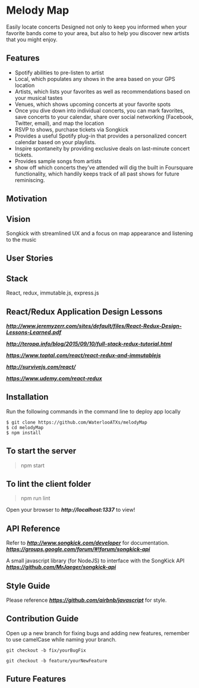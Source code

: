 # Melody Map
Easily locate concerts
Designed not only to keep you informed when your favorite bands come to your area,
but also to help you discover new artists that you might enjoy.

## Features
- Spotify abilities to pre-listen to artist
- Local, which populates any shows in the area based on your GPS location
- Artists, which lists your favorites as well as recommendations based on your musical tastes
- Venues, which shows upcoming concerts at your favorite spots
- Once you dive down into individual concerts, you can mark favorites,
  save concerts to your calendar, share over social networking
  (Facebook, Twitter, email), and map the location
- RSVP to shows, purchase tickets via Songkick
- Provides a useful Spotify plug-in that provides a personalized concert calendar based on your playlists.
- Inspire spontaneity by providing exclusive deals on last-minute concert tickets.
- Provides sample songs from artists
- show off which concerts they’ve attended will dig the built in Foursquare functionality,
  which handily keeps track of all past shows for future reminiscing.

## Motivation


## Vision
Songkick with streamlined UX and a focus on map appearance and listening to the music


## User Stories


## Stack
React, redux, immutable.js, express.js

## React/Redux Application Design Lessons
***http://www.jeremyzerr.com/sites/default/files/React-Redux-Design-Lessons-Learned.pdf***

***http://teropa.info/blog/2015/09/10/full-stack-redux-tutorial.html***

***https://www.toptal.com/react/react-redux-and-immutablejs***

***http://survivejs.com/react/***

***https://www.udemy.com/react-redux***



## Installation

Run the following commands in the command line to deploy app locally
```
$ git clone https://github.com/WaterlooATXs/melodyMap
$ cd melodyMap
$ npm install

```

## To start the server
> npm start

## To lint the client folder
> npm run lint


Open your browser to ***http://localhost:1337*** to view!

## API Reference

Refer to ***http://www.songkick.com/developer*** for documentation.
***https://groups.google.com/forum/#!forum/songkick-api***

A small javascript library (for NodeJS) to interface with the SongKick API
***https://github.com/MrJaeger/songkick-api***

## Style Guide

Please reference ***https://github.com/airbnb/javascript*** for style.

## Contribution Guide

Open up a new branch for fixing bugs and adding new features, remember to use camelCase while naming your branch.

```
git checkout -b fix/yourBugFix
```

```
git checkout -b feature/yourNewFeature
```

## Future Features
